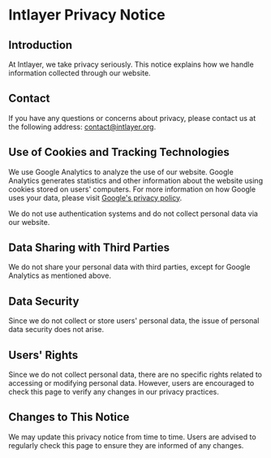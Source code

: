 # Intlayer Privacy Notice

## Introduction

At Intlayer, we take privacy seriously. This notice explains how we handle information collected through our website.

## Contact

If you have any questions or concerns about privacy, please contact us at the following address: [contact@intlayer.org](mailto:contact@intlayer.org).

## Use of Cookies and Tracking Technologies

We use Google Analytics to analyze the use of our website. Google Analytics generates statistics and other information about the website using cookies stored on users' computers. For more information on how Google uses your data, please visit [Google's privacy policy](https://policies.google.com/privacy).

We do not use authentication systems and do not collect personal data via our website.

## Data Sharing with Third Parties

We do not share your personal data with third parties, except for Google Analytics as mentioned above.

## Data Security

Since we do not collect or store users' personal data, the issue of personal data security does not arise.

## Users' Rights

Since we do not collect personal data, there are no specific rights related to accessing or modifying personal data. However, users are encouraged to check this page to verify any changes in our privacy practices.

## Changes to This Notice

We may update this privacy notice from time to time. Users are advised to regularly check this page to ensure they are informed of any changes.
